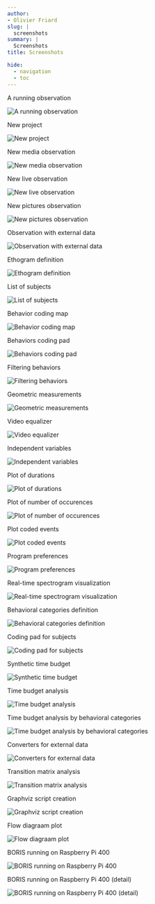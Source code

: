 ```yaml
---
author:
- Olivier Friard
slug: |
  screenshots
summary: |
  Screenshots
title: Screenshots

hide:
  - navigation
  - toc
---
```


A running observation

![A running observation](screenshots/001_observation_running.jpg)

New project

![New project](screenshots/002_new_project_information.jpg)

New media observation

![New media observation](screenshots/003_new_media_observation.jpg)

New live observation

![New live observation](screenshots/006_new_live_observation.jpg)

New pictures observation

![New pictures observation](screenshots/007_new_pictures_observation.jpg)

Observation with external data

![Observation with external data](screenshots/011_observation_with_external_data.jpg)

Ethogram definition

![Ethogram definition](screenshots/040_ethogram.jpg)

List of subjects

![List of subjects](screenshots/050_subjects.jpg)

Behavior coding map

![Behavior coding map](screenshots/060_behaviors_coding_map.jpg)

Behaviors coding pad

![Behaviors coding pad](screenshots/080_behaviors_coding_pad.jpg)

Filtering behaviors

![Filtering behaviors](screenshots/090_filter_behaviors.jpg)

Geometric measurements

![Geometric measurements](screenshots/100_geometric_measurements.jpg)

Video equalizer

![Video equalizer](screenshots/105_video_equalizer.jpg)

Independent variables

![Independent variables](screenshots/110_independent_variables.jpg)

Plot of durations

![Plot of durations](screenshots/115_durations_plot.jpg)

Plot of number of occurences

![Plot of number of occurences](screenshots/116_occurences_plot.jpg)

Plot coded events

![Plot coded events](screenshots/120_plot_events.jpg)

Program preferences

![Program preferences](screenshots/130_preferences.jpg)

Real-time spectrogram visualization

![Real-time spectrogram visualization](screenshots/140_spectrogram.jpg)

Behavioral categories definition

![Behavioral categories definition](screenshots/150_behavioral_categories.jpg)

Coding pad for subjects

![Coding pad for subjects](screenshots/160_subjects_pad.jpg)

Synthetic time budget

![Synthetic time budget](screenshots/170_synthetic_time_budget.jpg)

Time budget analysis

![Time budget analysis](screenshots/180_time_budget.jpg)

Time budget analysis by behavioral categories

![Time budget analysis by behavioral categories](screenshots/190_time_budget_by_category.jpg)

Converters for external data

![Converters for external data](screenshots/200_converter_writing.jpg)

Transition matrix analysis

![Transition matrix analysis](screenshots/490_transition_matrix.jpg)

Graphviz script creation

![Graphviz script creation](screenshots/500_gv.jpg)

Flow diagraam plot

![Flow diagraam plot](screenshots/510_flow_diagram.jpg)

BORIS running on Raspberry Pi 400

![BORIS running on Raspberry Pi 400](screenshots/600_raspberry_pi_4_1.jpg)

BORIS running on Raspberry Pi 400 (detail)

![BORIS running on Raspberry Pi 400 (detail)](screenshots/620_raspberry_pi_4_2.jpg)
